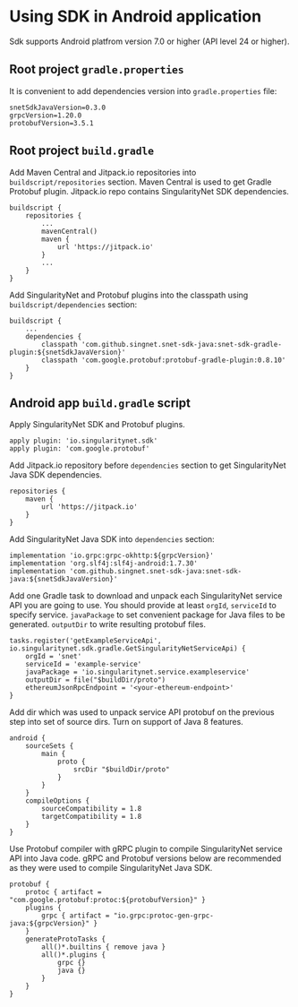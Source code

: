 # Using SDK in Android application

Sdk supports Android platfrom version 7.0 or higher (API level 24 or higher).

## Root project `gradle.properties`

It is convenient to add dependencies version into `gradle.properties` file:
```
snetSdkJavaVersion=0.3.0
grpcVersion=1.20.0
protobufVersion=3.5.1
```

## Root project `build.gradle`

Add Maven Central and Jitpack.io repositories into `buildscript/repositories`
section. Maven Central is used to get Gradle Protobuf plugin. Jitpack.io repo
contains SingularityNet SDK dependencies.
```
buildscript {
    repositories {
        ...
        mavenCentral()
        maven {
            url 'https://jitpack.io'
        }
        ...
    }
}
```

Add SingularityNet and Protobuf plugins into the classpath using
`buildscript/dependencies` section:
```
buildscript {
    ...
    dependencies {
        classpath 'com.github.singnet.snet-sdk-java:snet-sdk-gradle-plugin:${snetSdkJavaVersion}'
        classpath 'com.google.protobuf:protobuf-gradle-plugin:0.8.10'
    }
}
```

## Android app `build.gradle` script

Apply SingularityNet SDK and Protobuf plugins.
```
apply plugin: 'io.singularitynet.sdk'
apply plugin: 'com.google.protobuf'
```

Add Jitpack.io repository before `dependencies` section to get SingularityNet
Java SDK dependencies.
```
repositories {
    maven {
        url 'https://jitpack.io'
    }
}
```

Add SingularityNet Java SDK into `dependencies` section:
```
implementation 'io.grpc:grpc-okhttp:${grpcVersion}'
implementation 'org.slf4j:slf4j-android:1.7.30'
implementation 'com.github.singnet.snet-sdk-java:snet-sdk-java:${snetSdkJavaVersion}'
```

Add one Gradle task to download and unpack each SingularityNet service API you
are going to use. You should provide at least `orgId`, `serviceId` to specify
service. `javaPackage` to set convenient package for Java files to be
generated. `outputDir` to write resulting protobuf files.
```
tasks.register('getExampleServiceApi', io.singularitynet.sdk.gradle.GetSingularityNetServiceApi) {
    orgId = 'snet'
    serviceId = 'example-service'
    javaPackage = 'io.singularitynet.service.exampleservice'
    outputDir = file("$buildDir/proto")
    ethereumJsonRpcEndpoint = '<your-ethereum-endpoint>'
}
```

Add dir which was used to unpack service API protobuf on the previous step into
set of source dirs. Turn on support of Java 8 features.
```
android {
    sourceSets {
        main {
            proto {
                srcDir "$buildDir/proto"
            }
        }
    }
    compileOptions {
        sourceCompatibility = 1.8
        targetCompatibility = 1.8
    }
}
```

Use Protobuf compiler with gRPC plugin to compile SingularityNet service API
into Java code. gRPC and Protobuf versions below are recommended as they were
used to compile SingularityNet Java SDK.
```
protobuf {
    protoc { artifact = "com.google.protobuf:protoc:${protobufVersion}" }
    plugins {
        grpc { artifact = "io.grpc:protoc-gen-grpc-java:${grpcVersion}" }
    }
    generateProtoTasks {
        all()*.builtins { remove java }
        all()*.plugins {
            grpc {}
            java {}
        }
    }
}
```
